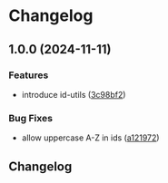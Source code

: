 # Changelog

## 1.0.0 (2024-11-11)


### Features

* introduce id-utils ([3c98bf2](https://github.com/sanity-io/id-utils/commit/3c98bf26f37da878def387e53f9dce18921c6123))


### Bug Fixes

* allow uppercase A-Z in ids ([a121972](https://github.com/sanity-io/id-utils/commit/a12197271e226ae80fd1dccb679ffa1a91934e0e))

## Changelog
